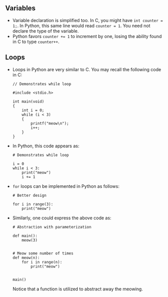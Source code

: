 

Variables
---------

*   Variable declaration is simplified too. In C, you might have `int counter = 1;`. In Python, this same line would read `counter = 1`. You need not declare the type of the variable.
*   Python favors `counter += 1` to increment by one, losing the ability found in C to type `counter++`.

Loops
-----

*   Loops in Python are very similar to C. You may recall the following code in C:
    
        // Demonstrates while loop
        
        #include <stdio.h>
        
        int main(void)
        {
            int i = 0;
            while (i < 3)
            {
                printf("meow\n");
                i++;
            }
        }
        
    
*   In Python, this code appears as:
    
        # Demonstrates while loop
        
        i = 0
        while i < 3:
            print("meow")
            i += 1
        
    
*   `for` loops can be implemented in Python as follows:
    
        # Better design
        
        for i in range(3):
            print("meow")
        
    
*   Similarly, one could express the above code as:
    
        # Abstraction with parameterization
        
        def main():
            meow(3)
        
        
        # Meow some number of times
        def meow(n):
            for i in range(n):
                print("meow")
        
        
        main()
        
    
    Notice that a function is utilized to abstract away the meowing.
    
